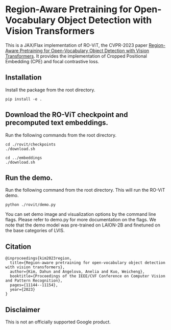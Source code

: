 # Region-Aware Pretraining for Open-Vocabulary Object Detection with Vision Transformers

This is a JAX/Flax implementation of RO-ViT, the CVPR-2023 paper [Region-Aware Pretraining for Open-Vocabulary Object Detection with Vision Transformers](https://arxiv.org/abs/2305.07011).
It provides the implementation of Cropped Positional Embedding (CPE) and focal contrastive loss.

## Installation

Install the package from the root directory.

```
pip install -e .
```

## Download the RO-ViT checkpoint and precomputed text embeddings.
Run the following commands from the root directory.

```
cd ./rovit/checkpoints
./download.sh

cd ../embeddings
./download.sh
```

## Run the demo.

Run the following command from the root directory. This will run the RO-ViT demo.

```
python ./rovit/demo.py
```

You can set demo image and visualization options by the command line flags. Please refer to demo.py for more documentation on the flags.
We note that the demo model was pre-trained on LAION-2B and finetuned on the base categories of LVIS.

## Citation
```
@inproceedings{kim2023region,
  title={Region-aware pretraining for open-vocabulary object detection with vision transformers},
  author={Kim, Dahun and Angelova, Anelia and Kuo, Weicheng},
  booktitle={Proceedings of the IEEE/CVF Conference on Computer Vision and Pattern Recognition},
  pages={11144--11154},
  year={2023}
}
```

## Disclaimer
This is not an officially supported Google product.